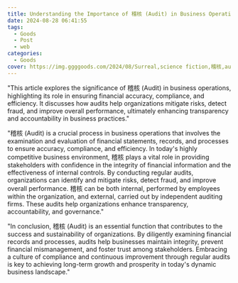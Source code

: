 ```yaml
---
title: Understanding the Importance of 稽核 (Audit) in Business Operations
date: 2024-08-28 06:41:55
tags:
  - Goods
  - Post
  - web
categories:
  - Goods
cover: https://img.ggggoods.com/2024/08/Surreal,science fiction,稽核,audit,technology,tech,diagrams,renderings,colors_20240830_00001_.png
---
```


"This article explores the significance of 稽核 (Audit) in business operations, highlighting its role in ensuring financial accuracy, compliance, and efficiency. It discusses how audits help organizations mitigate risks, detect fraud, and improve overall performance, ultimately enhancing transparency and accountability in business practices."

"稽核 (Audit) is a crucial process in business operations that involves the examination and evaluation of financial statements, records, and processes to ensure accuracy, compliance, and efficiency. In today's highly competitive business environment, 稽核 plays a vital role in providing stakeholders with confidence in the integrity of financial information and the effectiveness of internal controls. By conducting regular audits, organizations can identify and mitigate risks, detect fraud, and improve overall performance. 稽核 can be both internal, performed by employees within the organization, and external, carried out by independent auditing firms. These audits help organizations enhance transparency, accountability, and governance."

"In conclusion, 稽核 (Audit) is an essential function that contributes to the success and sustainability of organizations. By diligently examining financial records and processes, audits help businesses maintain integrity, prevent financial mismanagement, and foster trust among stakeholders. Embracing a culture of compliance and continuous improvement through regular audits is key to achieving long-term growth and prosperity in today's dynamic business landscape."
